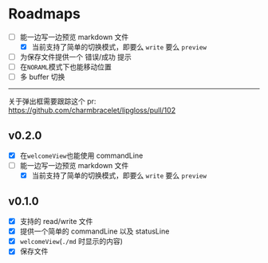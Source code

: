 # Roadmaps

- [ ] 能一边写一边预览 markdown 文件
    - [x] 当前支持了简单的切换模式，即要么 `write` 要么 `preview`
- [ ] 为保存文件提供一个 错误/成功 提示
- [ ] 在`NORAML`模式下也能移动位置
- [ ] 多 buffer 切换

---

关于弹出框需要跟踪这个 pr: https://github.com/charmbracelet/lipgloss/pull/102

## v0.2.0

- [x] 在`welcomeView`也能使用 commandLine
- [ ] 能一边写一边预览 markdown 文件
    - [x] 当前支持了简单的切换模式，即要么 `write` 要么 `preview`

## v0.1.0

- [x] 支持的 read/write 文件
- [x] 提供一个简单的 commandLine 以及 statusLine
- [x] `welcomeView`(`./md` 时显示的内容)
- [x] 保存文件